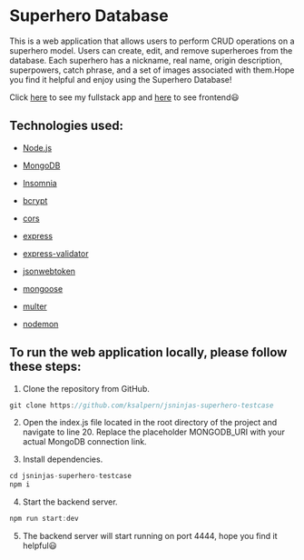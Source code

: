 # Superhero Database 

This is a web application that allows users to perform CRUD operations on a superhero model. Users can create, edit, and remove superheroes from the database. Each superhero has a nickname, real name, origin description, superpowers, catch phrase, and a set of images associated with them.Hope you find it helpful and enjoy using the Superhero Database! 

Click [here](https://ksalpern-hero-app.vercel.app/) to see my fullstack app and [here](https://github.com/ksalpern/jsninjas-superhero-frontend) to see frontend😃

## Technologies used:

- [Node.js](https://nodejs.org/uk)

- [MongoDB](https://www.mongodb.com/)

- [Insomnia](https://insomnia.rest/)

- [bcrypt](https://www.npmjs.com/package/bcrypt)

- [cors](https://www.npmjs.com/package/cors)

- [express](https://www.npmjs.com/package/express)

- [express-validator](https://www.npmjs.com/package/express-validator)

- [jsonwebtoken](https://www.npmjs.com/package/jsonwebtoken)

- [mongoose](https://www.npmjs.com/package/mongoose)

- [multer](https://www.npmjs.com/package/multer)

- [nodemon](https://www.npmjs.com/package/nodemon)


## To run the web application locally, please follow these steps:

1. Clone the repository from GitHub.

```javascript
git clone https://github.com/ksalpern/jsninjas-superhero-testcase
```


2. Open the index.js file located in the root directory of the project and navigate to line 20. Replace the placeholder MONGODB_URI with your actual MongoDB connection link.


3. Install dependencies.

```javascript
cd jsninjas-superhero-testcase
npm i
```


4. Start the backend server.

```javascript
npm run start:dev
```


5. The backend server will start running on port 4444, hope you find it helpful😃